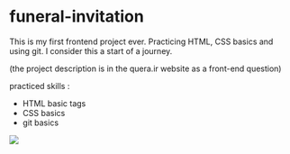 # funeral-invitation
 This is my first frontend project ever. Practicing HTML, CSS basics and using git. I consider this a start of a journey. 

(the project description is in the quera.ir website as a front-end question)

practiced skills : 
<ul>
 <li> HTML basic tags </li>
 <li> CSS basics </li>
 <li> git basics </li>
</ul>
<img src="https://quera.ir/qbox/view/PKIYwd3zh2/invitation.png">
